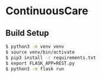 # ContinuousCare

## Build Setup 

```sh
$ python3 -m venv venv
$ source venv/bin/activate
$ pip3 install -r requirements.txt
$ export FLASK_APP=REST.py
$ python3 -m flask run
```
